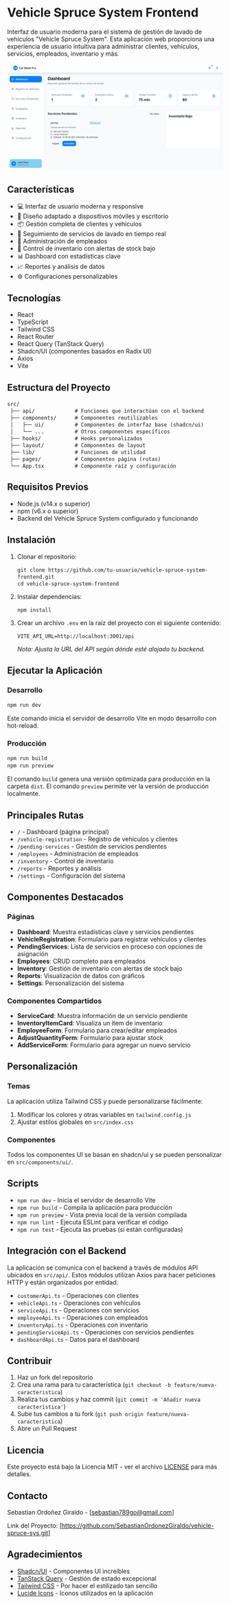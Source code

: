 # Vehicle Spruce System Frontend

Interfaz de usuario moderna para el sistema de gestión de lavado de vehículos "Vehicle Spruce System". Esta aplicación web proporciona una experiencia de usuario intuitiva para administrar clientes, vehículos, servicios, empleados, inventario y más.

![Captura de Pantalla del Dashboard](screenshot-dashboard.png)

## Características

- 💻 Interfaz de usuario moderna y responsive
- 📱 Diseño adaptado a dispositivos móviles y escritorio
- 📦 Gestión completa de clientes y vehículos
- 🚗 Seguimiento de servicios de lavado en tiempo real
- 👥 Administración de empleados
- 🧰 Control de inventario con alertas de stock bajo
- 📊 Dashboard con estadísticas clave
- 📈 Reportes y análisis de datos
- ⚙️ Configuraciones personalizables

## Tecnologías

- React
- TypeScript
- Tailwind CSS
- React Router
- React Query (TanStack Query)
- Shadcn/UI (componentes basados en Radix UI)
- Axios
- Vite

## Estructura del Proyecto

```
src/
 ├── api/             # Funciones que interactúan con el backend
 ├── components/      # Componentes reutilizables
 │   ├── ui/          # Componentes de interfaz base (shadcn/ui)
 │   └── ...          # Otros componentes específicos
 ├── hooks/           # Hooks personalizados
 ├── layout/          # Componentes de layout
 ├── lib/             # Funciones de utilidad
 ├── pages/           # Componentes página (rutas)
 └── App.tsx          # Componente raíz y configuración
```

## Requisitos Previos

- Node.js (v14.x o superior)
- npm (v6.x o superior)
- Backend del Vehicle Spruce System configurado y funcionando

## Instalación

1. Clonar el repositorio:
   ```
   git clone https://github.com/tu-usuario/vehicle-spruce-system-frontend.git
   cd vehicle-spruce-system-frontend
   ```

2. Instalar dependencias:
   ```
   npm install
   ```

3. Crear un archivo `.env` en la raíz del proyecto con el siguiente contenido:
   ```
   VITE_API_URL=http://localhost:3001/api
   ```
   *Nota: Ajusta la URL del API según dónde esté alojado tu backend.*

## Ejecutar la Aplicación

### Desarrollo

```bash
npm run dev
```

Este comando inicia el servidor de desarrollo Vite en modo desarrollo con hot-reload.

### Producción

```bash
npm run build
npm run preview
```

El comando `build` genera una versión optimizada para producción en la carpeta `dist`.
El comando `preview` permite ver la versión de producción localmente.

## Principales Rutas

- `/` - Dashboard (página principal)
- `/vehicle-registration` - Registro de vehículos y clientes
- `/pending-services` - Gestión de servicios pendientes
- `/employees` - Administración de empleados
- `/inventory` - Control de inventario
- `/reports` - Reportes y análisis
- `/settings` - Configuración del sistema

## Componentes Destacados

### Páginas
- **Dashboard**: Muestra estadísticas clave y servicios pendientes
- **VehicleRegistration**: Formulario para registrar vehículos y clientes
- **PendingServices**: Lista de servicios en proceso con opciones de asignación
- **Employees**: CRUD completo para empleados
- **Inventory**: Gestión de inventario con alertas de stock bajo
- **Reports**: Visualización de datos con gráficos
- **Settings**: Personalización del sistema

### Componentes Compartidos
- **ServiceCard**: Muestra información de un servicio pendiente
- **InventoryItemCard**: Visualiza un item de inventario
- **EmployeeForm**: Formulario para crear/editar empleados
- **AdjustQuantityForm**: Formulario para ajustar stock
- **AddServiceForm**: Formulario para agregar un nuevo servicio

## Personalización

### Temas
La aplicación utiliza Tailwind CSS y puede personalizarse fácilmente:

1. Modificar los colores y otras variables en `tailwind.config.js`
2. Ajustar estilos globales en `src/index.css`

### Componentes
Todos los componentes UI se basan en shadcn/ui y se pueden personalizar en `src/components/ui/`.

## Scripts

- `npm run dev` - Inicia el servidor de desarrollo Vite
- `npm run build` - Compila la aplicación para producción
- `npm run preview` - Vista previa local de la versión compilada
- `npm run lint` - Ejecuta ESLint para verificar el código
- `npm run test` - Ejecuta las pruebas (si están configuradas)

## Integración con el Backend

La aplicación se comunica con el backend a través de módulos API ubicados en `src/api/`. Estos módulos utilizan Axios para hacer peticiones HTTP y están organizados por entidad:

- `customerApi.ts` - Operaciones con clientes
- `vehicleApi.ts` - Operaciones con vehículos
- `serviceApi.ts` - Operaciones con servicios
- `employeeApi.ts` - Operaciones con empleados
- `inventoryApi.ts` - Operaciones con inventario
- `pendingServiceApi.ts` - Operaciones con servicios pendientes
- `dashboardApi.ts` - Datos para el dashboard

## Contribuir

1. Haz un fork del repositorio
2. Crea una rama para tu característica (`git checkout -b feature/nueva-caracteristica`)
3. Realiza tus cambios y haz commit (`git commit -m 'Añadir nueva característica'`)
4. Sube tus cambios a tu fork (`git push origin feature/nueva-caracteristica`)
5. Abre un Pull Request

## Licencia

Este proyecto está bajo la Licencia MIT - ver el archivo [LICENSE](LICENSE) para más detalles.

## Contacto

Sebastian Ordoñez Giraldo - [sebastian789go@gmail.com] 

Link del Proyecto: [https://github.com/SebastianOrdonezGiraldo/vehicle-spruce-sys.git]

## Agradecimientos

- [Shadcn/UI](https://ui.shadcn.com/) - Componentes UI increíbles
- [TanStack Query](https://tanstack.com/query) - Gestión de estado excepcional
- [Tailwind CSS](https://tailwindcss.com/) - Por hacer el estilizado tan sencillo
- [Lucide Icons](https://lucide.dev/) - Iconos utilizados en la aplicación